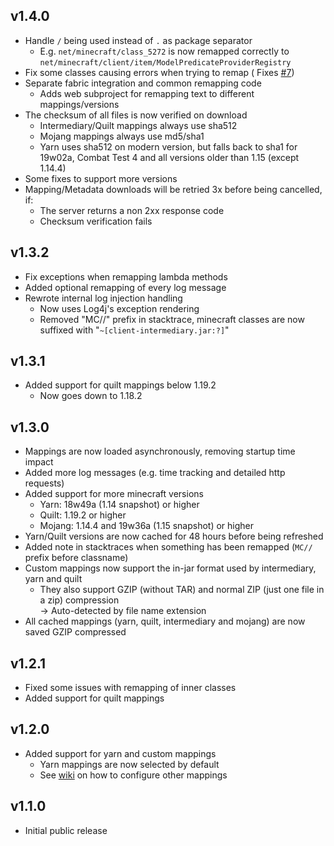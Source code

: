 ## v1.4.0

- Handle `/` being used instead of `.` as package separator
    - E.g. `net/minecraft/class_5272` is now remapped correctly
      to `net/minecraft/client/item/ModelPredicateProviderRegistry`
- Fix some classes causing errors when trying to remap (
  Fixes [#7](https://github.com/booky10/StackDeobfuscator/issues/7))
- Separate fabric integration and common remapping code
    - Adds web subproject for remapping text to different mappings/versions
- The checksum of all files is now verified on download
    - Intermediary/Quilt mappings always use sha512
    - Mojang mappings always use md5/sha1
    - Yarn uses sha512 on modern version, but falls back to sha1 for 19w02a, Combat Test 4 and all versions older than
      1.15 (except 1.14.4)
- Some fixes to support more versions
- Mapping/Metadata downloads will be retried 3x before being cancelled, if:
    - The server returns a non 2xx response code
    - Checksum verification fails

## v1.3.2

- Fix exceptions when remapping lambda methods
- Added optional remapping of every log message
- Rewrote internal log injection handling
    - Now uses Log4j's exception rendering
    - Removed "MC//" prefix in stacktrace, minecraft classes are now suffixed with "`~[client-intermediary.jar:?]`"

## v1.3.1

- Added support for quilt mappings below 1.19.2
    - Now goes down to 1.18.2

## v1.3.0

- Mappings are now loaded asynchronously, removing startup time impact
- Added more log messages (e.g. time tracking and detailed http requests)
- Added support for more minecraft versions
    - Yarn: 18w49a (1.14 snapshot) or higher
    - Quilt: 1.19.2 or higher
    - Mojang: 1.14.4 and 19w36a (1.15 snapshot) or higher
- Yarn/Quilt versions are now cached for 48 hours before being refreshed
- Added note in stacktraces when something has been remapped (`MC//` prefix before classname)
- Custom mappings now support the in-jar format used by intermediary, yarn and quilt
    - They also support GZIP (without TAR) and normal ZIP (just one file in a zip) compression<br>
      → Auto-detected by file name extension
- All cached mappings (yarn, quilt, intermediary and mojang) are now saved GZIP compressed

## v1.2.1

- Fixed some issues with remapping of inner classes
- Added support for quilt mappings

## v1.2.0

- Added support for yarn and custom mappings
    - Yarn mappings are now selected by default
    - See [wiki](https://github.com/booky10/StackDeobfuscator/wiki) on how to configure other mappings

## v1.1.0

- Initial public release
